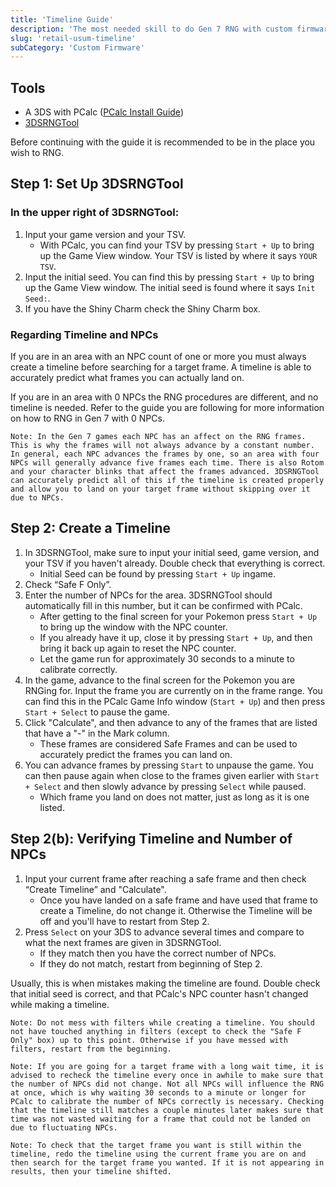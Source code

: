 ```yaml
---
title: 'Timeline Guide'
description: 'The most needed skill to do Gen 7 RNG with custom firmware'
slug: 'retail-usum-timeline'
subCategory: 'Custom Firmware'
---
```


## Tools

- A 3DS with PCalc ([PCalc Install Guide](https://www.pokemonrng.com/misc-3ds-installing-pcalc))
- [3DSRNGTool](https://github.com/wwwwwwzx/3DSRNGTool/releases)

Before continuing with the guide it is recommended to be in the place you wish to RNG.

## Step 1: Set Up 3DSRNGTool

### In the upper right of 3DSRNGTool:

1. Input your game version and your TSV.
   - With PCalc, you can find your TSV by pressing `Start + Up` to bring up the Game View window. Your TSV is listed by where it says `YOUR TSV`.
2. Input the initial seed. You can find this by pressing `Start + Up` to bring up the Game View window. The initial seed is found where it says `Init Seed:`.
3. If you have the Shiny Charm check the Shiny Charm box.

### Regarding Timeline and NPCs

If you are in an area with an NPC count of one or more you must always create a timeline before searching for a target frame. A timeline is able to accurately predict what frames you can actually land on.

If you are in an area with 0 NPCs the RNG procedures are different, and no timeline is needed. Refer to the guide you are following for more information on how to RNG in Gen 7 with 0 NPCs.

```
Note: In the Gen 7 games each NPC has an affect on the RNG frames. This is why the frames will not always advance by a constant number. In general, each NPC advances the frames by one, so an area with four NPCs will generally advance five frames each time. There is also Rotom and your character blinks that affect the frames advanced. 3DSRNGTool can accurately predict all of this if the timeline is created properly and allow you to land on your target frame without skipping over it due to NPCs.
```

## Step 2: Create a Timeline

1. In 3DSRNGTool, make sure to input your initial seed, game version, and your TSV if you haven't already. Double check that everything is correct.
   - Initial Seed can be found by pressing `Start + Up` ingame.
2. Check “Safe F Only”.
3. Enter the number of NPCs for the area. 3DSRNGTool should automatically fill in this number, but it can be confirmed with PCalc.
   - After getting to the final screen for your Pokemon press `Start + Up` to bring up the window with the NPC counter.
   - If you already have it up, close it by pressing `Start + Up`, and then bring it back up again to reset the NPC counter.
   - Let the game run for approximately 30 seconds to a minute to calibrate correctly.
4. In the game, advance to the final screen for the Pokemon you are RNGing for. Input the frame you are currently on in the frame range. You can find this in the PCalc Game Info window (`Start + Up`) and then press `Start + Select` to pause the game.
5. Click "Calculate", and then advance to any of the frames that are listed that have a "-" in the Mark column.
   - These frames are considered Safe Frames and can be used to accurately predict the frames you can land on.
6. You can advance frames by pressing `Start` to unpause the game. You can then pause again when close to the frames given earlier with `Start + Select` and then slowly advance by pressing `Select` while paused.
   - Which frame you land on does not matter, just as long as it is one listed.

## Step 2(b): Verifying Timeline and Number of NPCs

1. Input your current frame after reaching a safe frame and then check “Create Timeline” and "Calculate".
   - Once you have landed on a safe frame and have used that frame to create a Timeline, do not change it. Otherwise the Timeline will be off and you'll have to restart from Step 2.
2. Press `Select` on your 3DS to advance several times and compare to what the next frames are given in 3DSRNGTool.
   - If they match then you have the correct number of NPCs.
   - If they do not match, restart from beginning of Step 2.

Usually, this is when mistakes making the timeline are found. Double check that initial seed is correct, and that PCalc's NPC counter hasn't changed while making a timeline.

```
Note: Do not mess with filters while creating a timeline. You should not have touched anything in filters (except to check the "Safe F Only" box) up to this point. Otherwise if you have messed with filters, restart from the beginning.
```

```
Note: If you are going for a target frame with a long wait time, it is advised to recheck the timeline every once in awhile to make sure that the number of NPCs did not change. Not all NPCs will influence the RNG at once, which is why waiting 30 seconds to a minute or longer for PCalc to calibrate the number of NPCs correctly is necessary. Checking that the timeline still matches a couple minutes later makes sure that time was not wasted waiting for a frame that could not be landed on due to fluctuating NPCs.
```

```
Note: To check that the target frame you want is still within the timeline, redo the timeline using the current frame you are on and then search for the target frame you wanted. If it is not appearing in results, then your timeline shifted.
```
